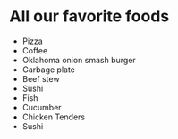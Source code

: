 # All our favorite foods

- Pizza
- Coffee
- Oklahoma onion smash burger
- Garbage plate
- Beef stew
- Sushi
- Fish
- Cucumber
- Chicken Tenders
- Sushi